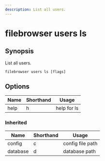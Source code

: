 ```yaml
---
description: List all users.
---
```


# filebrowser users ls

## Synopsis

List all users.

```
filebrowser users ls [flags]
```

## Options

| Name | Shorthand | Usage |
|------|-----------|-------|
|help|h|help for ls|

### Inherited

| Name | Shorthand | Usage |
|------|-----------|-------|
|config|c|config file path|
|database|d|database path|

